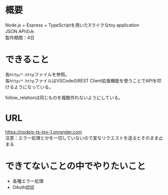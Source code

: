 # 概要
Node.js + Express + TypeScriptを用いたXライクなtoy application  
JSON APIのみ  
製作期間：4日  

# できること
各`http/*.http`ファイルを参照。  
各`http/*.http`ファイルはVSCodeのREST Client拡張機能を使うことでAPIを叩けるようになっている。  
  
follow_relationは同じものを複数作れないようにしている。

# URL
https://nodejs-ts-toy-1.onrender.com  
注意：エラー処理とかを一切していないので変なリクエストを送るとそのまま止まる

# できてないことの中でやりたいこと
* 各種エラー処理
* OAuth認証